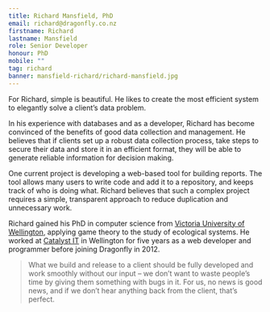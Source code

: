 ```yaml
---
title: Richard Mansfield, PhD
email: richard@dragonfly.co.nz
firstname: Richard
lastname: Mansfield
role: Senior Developer
honour: PhD
mobile: ""
tag: richard
banner: mansfield-richard/richard-mansfield.jpg
---
```


For Richard, simple is beautiful. He likes to create the most efficient system to elegantly solve a client’s data problem.

<!--more-->

In his experience with databases and as a developer, Richard has become convinced of the benefits of good data collection and management. He believes that if clients set up a robust data collection process, take steps to secure their data and store it in an efficient format, they will be able to generate reliable information for decision making.

One current project is developing a web-based tool for building reports. The tool allows many users to write code and add it to a repository, and keeps track of who is doing what. Richard believes that such a complex project requires a simple, transparent approach to reduce duplication and unnecessary work.

Richard gained his PhD in computer science from [Victoria University of Wellington](http://www.victoria.ac.nz/sms), applying
game theory to the study of ecological systems. He worked at [Catalyst IT](http://catalyst.net.nz/) in Wellington
for five years as a web developer and programmer before joining Dragonfly in 2012.

> What we build and release to a client should be fully developed and work smoothly without our input – we don’t want to waste people’s time by giving them something with bugs in it. For us, no news is good news, and if we don’t hear anything back from the client, that’s perfect.
